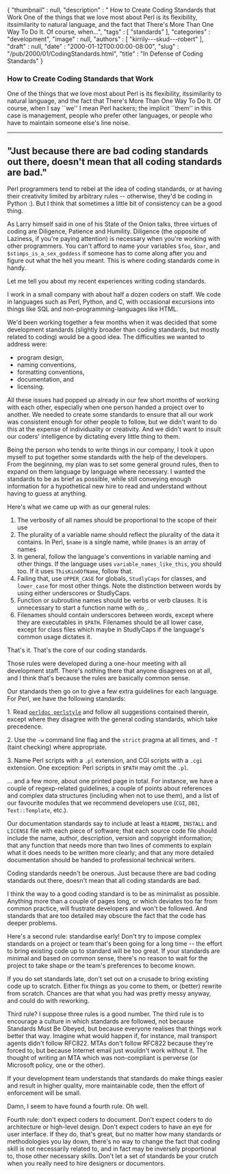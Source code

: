 {
   "thumbnail" : null,
   "description" : " How to Create Coding Standards that Work One of the things that we love most about Perl is its flexibility, itssimilarity to natural language, and the fact that There's More Than One Way To Do It. Of course, when...",
   "tags" : [
      "standards"
   ],
   "categories" : "development",
   "image" : null,
   "authors" : [
      "kirrily---skud---robert"
   ],
   "draft" : null,
   "date" : "2000-01-12T00:00:00-08:00",
   "slug" : "/pub/2000/01/CodingStandards.html",
   "title" : "In Defense of Coding Standards"
}





### How to Create Coding Standards that Work

One of the things that we love most about Perl is its flexibility,
itssimilarity to natural language, and the fact that There's More Than
One Way To Do It. Of course, when I say \`\`we'' I mean Perl hackers;
the implicit \`\`them'' in this case is management, people who prefer
other languages, or people who have to maintain someone else's line
noise.

  --------------------------------------------------------------------------------------------------------------
  **"Just because there are bad coding standards out there, doesn't mean that all coding standards are bad."**
  --------------------------------------------------------------------------------------------------------------

Perl programmers tend to rebel at the idea of coding standards, or at
having their creativity limited by arbitrary rules -- otherwise, they'd
be coding in Python :). But I think that sometimes a little bit of
consistency can be a good thing.

As Larry himself said in one of his State of the Onion talks, three
virtues of coding are Diligence, Patience and Humility. Diligence (the
opposite of Laziness, if you're paying attention) is necessary when
you're working with other programmers. You can't afford to name your
variables `$foo`, `$bar`, and `$stimps_is_a_sex_goddess` if someone has
to come along after you and figure out what the hell you meant. This is
where coding standards come in handy.

Let me tell you about my recent experiences writing coding standards.

I work in a small company with about half a dozen coders on staff. We
code in languages such as Perl, Python, and C, with occasional
excursions into things like SQL and non-programming-languages like HTML.

We'd been working together a few months when it was decided that some
development standards (slightly broader than coding standards, but
mostly related to coding) would be a good idea. The difficulties we
wanted to address were:

-   program design,
-   naming conventions,
-   formatting conventions,
-   documentation, and
-   licensing.

All these issues had popped up already in our few short months of
working with each other, especially when one person handed a project
over to another. We needed to create some standards to ensure that all
our work was consistent enough for other people to follow, but we didn't
want to do this at the expense of individuality or creativity. And we
didn't want to insult our coders' intelligence by dictating every little
thing to them.

Being the person who tends to write things in our company, I took it
upon myself to put together some standards with the help of the
developers. From the beginning, my plan was to set some general ground
rules, then to expand on them language by language where necessary. I
wanted the standards to be as brief as possible, while still conveying
enough information for a hypothetical new hire to read and understand
without having to guess at anything.

Here's what we came up with as our general rules:

1.  The verbosity of all names should be proportional to the scope of
    their use
2.  The plurality of a variable name should reflect the plurality of the
    data it contains. In Perl, `$name` is a single name, while `@names`
    is an array of names
3.  In general, follow the language's conventions in variable naming and
    other things. If the language uses `variable_names_like_this`, you
    should too. If it uses `ThisKindOfName`, follow that.
4.  Failing that, use `UPPER_CASE` for globals, `StudlyCaps` for
    classes, and `lower_case` for most other things. Note the
    distinction between words by using either underscores or StudlyCaps.
5.  Function or subroutine names should be verbs or verb clauses. It is
    unnecessary to start a function name with `do_`.
6.  Filenames should contain underscores between words, except where
    they are executables in `$PATH`. Filenames should be all lower case,
    except for class files which maybe in StudlyCaps if the language's
    common usage dictates it.

That's it. That's the core of our coding standards.

Those rules were developed during a one-hour meeting with all
development staff. There's nothing there that anyone disagrees on at
all, and I think that's because the rules are basically common sense.

Our standards then go on to give a few extra guidelines for each
language. For Perl, we have the following standards:

1\. Read [`perldoc perlstyle`](/pub/doc/manual/html/pod/perlstyle.html)
and follow all suggestions contained therein, except where they disagree
with the general coding standards, which take precedence.

2\. Use the `-w` command line flag and the `strict` pragma at all times,
and `-T` (taint checking) where appropriate.

3\. Name Perl scripts with a `.pl` extension, and CGI scripts with a
`.cgi` extension. One exception: Perl scripts in `$PATH` may omit the
`.pl`.

... and a few more, about one printed page in total. For instance, we
have a couple of regexp-related guidelines, a couple of points about
references and complex data structures (including when not to use them),
and a list of our favourite modules that we recommend developers use
(`CGI`, `DBI`, `Text::Template`, etc.).

Our documentation standards say to include at least a `README`,
`INSTALL` and `LICENSE` file with each piece of software; that each
source code file should include the name, author, description, version
and copyright information; that any function that needs more than two
lines of comments to explain what it does needs to be written more
clearly; and that any more detailed documentation should be handed to
professional technical writers.

Coding standards needn't be onerous. Just because there are bad coding
standards out there, doesn't mean that all coding standards are bad.

I think the way to a good coding standard is to be as minimalist as
possible. Anything more than a couple of pages long, or which deviates
too far from common practice, will frustrate developers and won't be
followed. And standards that are too detailed may obscure the fact that
the code has deeper problems.

Here's a second rule: standardise early! Don't try to impose complex
standards on a project or team that's been going for a long time -- the
effort to bring existing code up to standard will be too great. If your
standards are minimal and based on common sense, there's no reason to
wait for the project to take shape or the team's preferences to become
known.

If you do set standards late, don't set out on a crusade to bring
existing code up to scratch. Either fix things as you come to them, or
(better) rewrite from scratch. Chances are that what you had was pretty
messy anyway, and could do with reworking.

Third rule? I suppose three rules is a good number. The third rule is to
encourage a culture in which standards are followed, not because
Standards Must Be Obeyed, but because everyone realises that things work
better that way. Imagine what would happen if, for instance, mail
transport agents didn't follow RFC822. MTAs don't follow RFC822 because
they're forced to, but because Internet email just wouldn't work without
it. The thought of writing an MTA which was non-compliant is perverse
(or Microsoft policy, one or the other).

If your development team understands that standards do make things
easier and result in higher quality, more maintainable code, then the
effort of enforcement will be small.

Damn, I seem to have found a fourth rule. Oh well.

Fourth rule: don't expect coders to document. Don't expect coders to do
architecture or high-level design. Don't expect coders to have an eye
for user interface. If they do, that's great, but no matter how many
standards or methodologies you lay down, there's no way to change the
fact that coding skill is not necessarily related to, and in fact may be
inversely proportional to, those other necessary skills. Don't let a set
of standards be your crutch when you really need to hire designers or
documentors.


